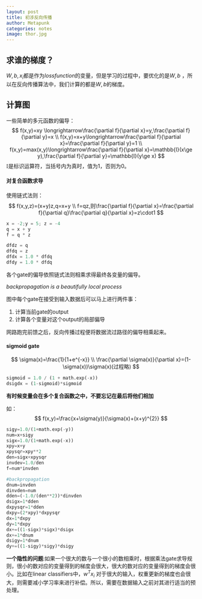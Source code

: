 ```yaml
---
layout: post
title: 初涉反向传播
author: Metapunk
categories: notes
image: thor.jpg
---
```




## 求谁的梯度？

$W,b,x_{i}$都是作为$loss function$的变量，但是学习的过程中，要优化的是$W,b$ ，所以在反向传播算法中，我们计算的都是$W,b$的梯度。

## 计算图

一些简单的多元函数的偏导：
$$
f(x,y)=xy \longrightarrow\frac{\partial f}{\partial x}=y,\frac{\partial f}{\partial y}=x
\\
f(x,y)=x+y\longrightarrow\frac{\partial f}{\partial x}=\frac{\partial f}{\partial y}=1
\\
f(x,y)=max(x,y)\longrightarrow\frac{\partial f}{\partial x}=\mathbb{I}(x\ge y),\frac{\partial f}{\partial y}=\mathbb{I}(y\ge x)
$$
$\mathbb{I}$是标识运算符，当括号内为真时，值为1，否则为0。

#### 对复合函数求导

使用链式法则：
$$
f(x,y,z)=(x+y)z,q=x+y
\\
f=qz,则\frac{\partial f}{\partial x}=\frac{\partial f}{\partial q}\frac{\partial q}{\partial x}=z\cdot1
$$

``` python
x = -2;y = 5; z = -4
q = x + y
f = q * z

dfdz = q
dfdq = z
dfdx = 1.0 * dfdq
dfdy = 1.0 * dfdq
```

各个gate的偏导依照链式法则相乘求得最终各变量的偏导。

*backpropagation is a beautifully local process*

图中每个gate在接受到输入数据后可以马上进行两件事：

1. 计算当前gate的output
2. 计算各个变量对这个output的局部偏导

网路跑完前馈之后，反向传播过程便将数据流过路径的偏导相乘起来。

#### sigmoid gate

$$
\sigma(x)=\frac{1}{1+e^{-x}}
\\
\frac{\partial \sigma(x)}{\partial x}=(1-\sigma(x))\sigma(x)(过程略)
$$

```python
sigmoid = 1.0 / (1 + math.exp(-x))
dsigdx = (1-sigmoid)*sigmoid
```

**有时候变量会在多个复合函数之中，不要忘记在最后将他们相加**

如：
$$
f(x,y)=\frac{x+\sigma(y)}{\sigma(x)+(x+y)^{2}}
$$

```python
sigy=1.0/(1+math.exp(-y))
num=x+sigy
sigx=1.0/(1+math.exp(-x))
xpy=x+y
xpysqr=xpy**2
den=sigx+xpysqr
invdev=1.0/den
f=num*invden

#backpropagation
dnum=invden
dinvden=num
dden=(-1.0/(den**2))*dinvden
dsigx=1*dden
dxpysqr=1*dden
dxpy=(2*xpy)*dxpysqr
dx=1*dxpy
dy=1*dxpy
dx+=((1-sigx)*sigx)*dsigx
dx+=1*dnum
dsigy=1*dnum
dy+=((1-sigy)*sigy)*dsigy
```

**一个隐性的问题**:如果一个很大的数与一个很小的数相乘时，根据乘法gate求导规则，很小的数对应的变量得到的梯度会很大，很大的数对应的变量得到的梯度会很小。比如在linear classifiers中，$w^{T}x_{i}$ 对于很大的输入，权重更新的梯度也会很大，则需要减小学习率来进行补偿。所以，需要在数据输入之前对其进行适当的预处理。